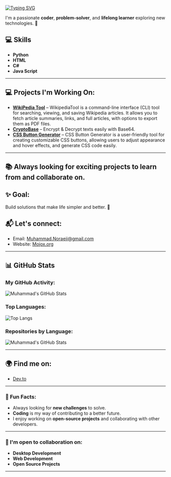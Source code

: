 

[![Typing SVG](https://readme-typing-svg.demolab.com?font=Fira+Code&pause=1000&color=F70000&background=0E00FF00&width=435&lines=Hello;Hola;Bonjour;Hallo;Ciao;%E4%BD%A0%E5%A5%BD+;%E3%81%93%E3%82%93%E3%81%AB%E3%81%A1%E3%81%AF+;%EC%95%88%EB%85%95%ED%95%98%EC%84%B8%EC%9A%94+;%D9%85%D8%B1%D8%AD%D8%A8%D8%A7+;%D8%B3%D9%84%D8%A7%D9%85;Merhaba;%E0%A4%A8%E0%A4%AE%E0%A4%B8%E0%A5%8D%E0%A4%A4%E0%A5%87+;Ol%C3%A1;%CE%93%CE%B5%CE%B9%CE%B1+%CF%83%CE%B1%CF%82;Hej)](https://git.io/typing-svg)


I'm a passionate **coder**, **problem-solver**, and **lifelong learner** exploring new technologies. 🚀

## 💻 Skills

- **Python**
- **HTML**
- **C#**
- **Java Script**

---

## 💻 Projects I'm Working On:
- **[WikiPedia Tool](https://github.com/Muhammad-Noraeii/WikipediaTool)** – WikipediaTool is a command-line interface (CLI) tool for searching, viewing, and saving Wikipedia articles. It allows you to fetch article summaries, links, and full articles, with options to export them as PDF files.
- **[CryptoBase](https://github.com/Muhammad-Noraeii/CryptoBase)** – Encrypt & Decrypt texts easily with Base64.
- **[CSS Button Generator](https://github.com/Muhammad-Noraeii/CSS-Button-Generator)** – CSS Button Generator is a user-friendly tool for creating customizable CSS buttons, allowing users to adjust appearance and hover effects, and generate CSS code easily.

---
## 📚 Always looking for exciting projects to learn from and collaborate on. 

## ✨ Goal:  
Build solutions that make life simpler and better. 🌟

## 📬 Let's connect:
- Email: [Muhammad.Noraeii@gmail.com](mailto:Muhammad.Noraeii@gmail.com)
- Website: [Mojox.org](https://Mojox.org)

---

## 📊 GitHub Stats

### My GitHub Activity:

![Muhammad's GitHub Stats](https://github-readme-stats.vercel.app/api?username=Muhammad-Noraeii&show_icons=true&count_private=true&hide_title=true&hide=prs)

### Top Languages:

![Top Langs](https://github-readme-stats.vercel.app/api/top-langs/?username=Muhammad-Noraeii&layout=compact)

### Repositories by Language:

![Muhammad's GitHub Stats](https://github-profile-summary-cards.vercel.app/api/cards/repos-per-language?username=Muhammad-Noraeii&theme=github)

---

## 🌍 Find me on:
- [Dev.to](https://dev.to/muhammad-noraeii)

---

### 🎯 Fun Facts:
- Always looking for **new challenges** to solve.
- **Coding** is my way of contributing to a better future.
- I enjoy working on **open-source projects** and collaborating with other developers.

---


### 👥 I'm open to collaboration on:
- **Desktop Development**
- **Web Development**
- **Open Source Projects**

---


